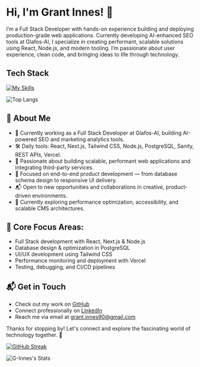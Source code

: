 # Hi, I'm Grant Innes! 👋

I’m a Full Stack Developer with hands-on experience building and deploying production-grade web applications. Currently developing AI-enhanced SEO tools at Glafos-AI, I specialize in creating performant, scalable solutions using React, Node.js, and modern tooling. I’m passionate about user experience, clean code, and bringing ideas to life through technology.

## Tech Stack

[![My Skills](https://skillicons.dev/icons?i=js,ts,nodejs,react,nextjs,vue,tailwindcss,postgres,python,html,css,github,npm)](https://skillicons.dev)

![Top Langs](https://github-readme-stats.vercel.app/api/top-langs/?username=G-Innes&layout=compact&theme=react-dark&hide_border=true)

## 🚀 About Me

- 💼 Currently working as a Full Stack Developer at Glafos-AI, building AI-powered SEO and marketing analytics tools.
- 🛠️ Daily tools: React, Next.js, Tailwind CSS, Node.js, PostgreSQL, Sanity, REST APIs, Vercel.
- 🧠 Passionate about building scalable, performant web applications and integrating third-party services.
- 🚀 Focused on end-to-end product development — from database schema design to responsive UI delivery.
- 📬 Open to new opportunities and collaborations in creative, product-driven environments.
- 🎯 Currently exploring performance optimization, accessibility, and scalable CMS architectures.

## 🎯 Core Focus Areas:

- Full Stack development with React, Next.js & Node.js
- Database design & optimization in PostgreSQL
- UI/UX development using Tailwind CSS
- Performance monitoring and deployment with Vercel
- Testing, debugging, and CI/CD pipelines

## 📬 Get in Touch

<!--- Connect with me on [X/Twitter](https://x.com/G____I____)-->
- Check out my work on [GitHub](https://github.com/G-Innes?tab=repositories)
- Connect professionally on [LinkedIn](https://www.linkedin.com/in/grant-innes-0621781a5/)
- Reach me via email at [grant.innes90@gmail.com](mailto:grant.innes90@gmail.com)


<!-- ## 💡 Projects

You can explore my latest work on [GitHub Repos](https://github.com/G-Innes?tab=repositories), including:
- 📈 Stat Tracker — A trading journal & analytics dashboard built with React, TypeScript, and Vite.
- ✅ Habit Tracker — A Vue 3 productivity app for managing routines and daily goals.

More coming soon — full case studies will be available on my [Portfolio](https://g-innes.github.io/g-innes-portfolio/).
-->
 <!--## 🏆 Achievements

- 
-->

Thanks for stopping by! Let's connect and explore the fascinating world of technology together. 🚀

[![GitHub Streak](https://streak-stats.demolab.com?user=G-Innes&theme=vue-dark&hide_border=true)](https://git.io/streak-stats)

![G-Innes's Stats](https://github-readme-stats.vercel.app/api?username=G-Innes&theme=vue-dark&show_icons=true&hide_border=true&count_private=true)

<!--
![](https://komarev.com/ghpvc/?username=G-Innes&style=flat-square&color=blue)
## 🔧 Projects Preview

[![Readme Card](https://github-readme-stats.vercel.app/api/pin/?username=G-Innes&repo=stat-tracker&theme=vue-dark)](https://github.com/G-Innes/stat-tracker)

[![Readme Card](https://github-readme-stats.vercel.app/api/pin/?username=G-Innes&repo=HabitTracker&theme=vue-dark)](https://github.com/G-Innes/HabitTracker)
-->
